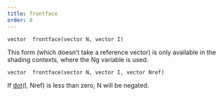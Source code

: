 ```yaml
---
title: frontface
order: 8
---
```

`vector  frontface(vector N, vector I)`

This form (which doesn’t take a reference vector) is only available in
the shading contexts, where the Ng variable is used.

`vector  frontface(vector N, vector I, vector Nref)`

If [dot](../math/dot "Returns the dot product between the arguments.")(I, Nref) is less than zero, N will be negated.
